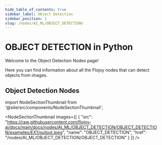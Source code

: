 ```yaml
---
hide_table_of_contents: true
sidebar_label: Object Detection
sidebar_position: 1
slug: /nodes/AI_ML/OBJECT_DETECTION/
---
```


# OBJECT DETECTION in Python

Welcome to the Object Detection Nodes page!

Here you can find information about all the Flojoy nodes that can detect objects from images.

## Object Detection Nodes


<!-- Custom component -->

import NodeSectionThumbnail from '@site/src/components/NodeSectionThumbnail';

<NodeSectionThumbnail images={[
   {
      "src": "https://raw.githubusercontent.com/flojoy-ai/docs/main/docs/nodes/AI_ML/OBJECT_DETECTION/OBJECT_DETECTION/examples/EX1/output.jpeg",
      "name": "OBJECT_DETECTION",
      "href": "/nodes/AI_ML/OBJECT_DETECTION/OBJECT_DETECTION"
   }
]} />

